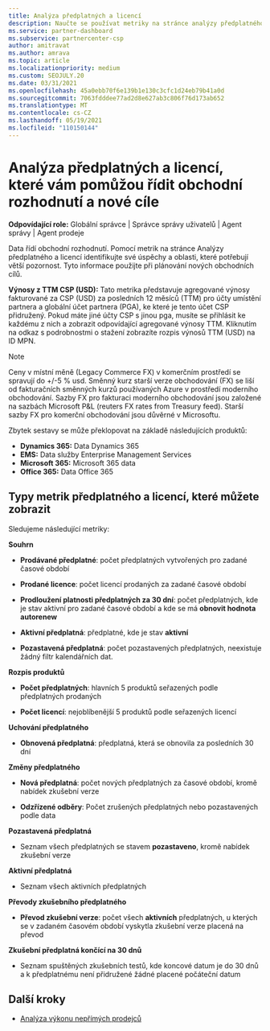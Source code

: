 ```yaml
---
title: Analýza předplatných a licencí
description: Naučte se používat metriky na stránce analýzy předplatného a licencí k identifikaci úspěchů a oblastí, které potřebují větší pozornost.
ms.service: partner-dashboard
ms.subservice: partnercenter-csp
author: amitravat
ms.author: amrava
ms.topic: article
ms.localizationpriority: medium
ms.custom: SEOJULY.20
ms.date: 03/31/2021
ms.openlocfilehash: 45a0ebb70f6e139b1e130c3cfc1d24eb79b41a0d
ms.sourcegitcommit: 7063fdddee77ad2d8e627ab3c806f76d173ab652
ms.translationtype: MT
ms.contentlocale: cs-CZ
ms.lasthandoff: 05/19/2021
ms.locfileid: "110150144"
---
```

# <a name="analyze-subscriptions-and-licenses-to-help-you-drive-business-decisions-and-new-goals"></a>Analýza předplatných a licencí, které vám pomůžou řídit obchodní rozhodnutí a nové cíle

**Odpovídající role:** Globální správce | Správce správy uživatelů | Agent správy | Agent prodeje

Data řídí obchodní rozhodnutí. Pomocí metrik na stránce  Analýzy předplatného a licencí identifikujte své úspěchy a oblasti, které potřebují větší pozornost. Tyto informace použijte při plánování nových obchodních cílů.

**Výnosy z TTM CSP (USD):** Tato metrika představuje agregované výnosy fakturované za CSP (USD) za posledních 12 měsíců (TTM) pro účty umístění partnera a globální účet partnera (PGA), ke které je tento účet CSP přidružený. Pokud máte jiné účty CSP s jinou pga, musíte se přihlásit ke každému z nich a zobrazit odpovídající agregované výnosy TTM.  Kliknutím na odkaz s podrobnostmi o stažení zobrazíte rozpis výnosů TTM (USD) na ID MPN.

>[!NOTE]
>Ceny v místní měně (Legacy Commerce FX) v komerčním prostředí se spravují do +/-5 % usd. Směnný kurz starší verze obchodování (FX) se liší od fakturačních směnných kurzů používaných Azure v prostředí moderního obchodování. Sazby FX pro fakturaci moderního obchodování jsou založené na sazbách Microsoft P&L (reuters FX rates from Treasury feed). Starší sazby FX pro komerční obchodování jsou důvěrné v Microsoftu.


Zbytek sestavy se může překlopovat na základě následujících produktů:

 - **Dynamics 365:** Data Dynamics 365  
 - **EMS:** Data služby Enterprise Management Services  
 - **Microsoft 365:** Microsoft 365 data  
 - **Office 365:** Data Office 365  


## <a name="types-of-subscription-and-license-metrics-you-can-view"></a>Typy metrik předplatného a licencí, které můžete zobrazit

Sledujeme následující metriky:

**Souhrn**  
 - **Prodávané předplatné**: počet předplatných vytvořených pro zadané časové období  
  
 - **Prodané licence**: počet licencí prodaných za zadané časové období  
  
 - **Prodloužení platnosti předplatných za 30 dní**: počet předplatných, kde je stav aktivní pro zadané časové období a kde se má **obnovit hodnota autorenew**
 
 - **Aktivní předplatná**: předplatné, kde je stav **aktivní**  
 
 - **Pozastavená předplatná**: počet pozastavených předplatných, neexistuje žádný filtr kalendářních dat.  

**Rozpis produktů**
  
 - **Počet předplatných**: hlavních 5 produktů seřazených podle předplatných prodaných  
 
 - **Počet licencí**: nejoblíbenější 5 produktů podle seřazených licencí

**Uchování předplatného**

 - **Obnovená předplatná**: předplatná, která se obnovila za posledních 30 dní  

**Změny předplatného**  
 - **Nová předplatná**: počet nových předplatných za časové období, kromě nabídek zkušební verze  
 
 - **Odzřízené odběry**: Počet zrušených předplatných nebo pozastavených podle data  

**Pozastavená předplatná** 
 
 - Seznam všech předplatných se stavem **pozastaveno**, kromě nabídek zkušební verze  
  
**Aktivní předplatná**

 - Seznam všech aktivních předplatných  

**Převody zkušebního předplatného**  

 - **Převod zkušební verze**: počet všech **aktivních** předplatných, u kterých se v zadaném časovém období vyskytla zkušební verze placená na převod  

**Zkušební předplatná končící na 30 dnů**  

 - Seznam spuštěných zkušebních testů, kde koncové datum je do 30 dnů a k předplatnému není přidružené žádné placené počáteční datum  



## <a name="next-steps"></a>Další kroky

- [Analýza výkonu nepřímých prodejců](analyze-indirect-resellers.md)